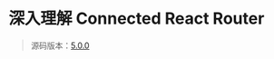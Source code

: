 # 深入理解 Connected React Router

> 源码版本：[5.0.0](https://github.com/supasate/connected-react-router/tree/v5.0.0)